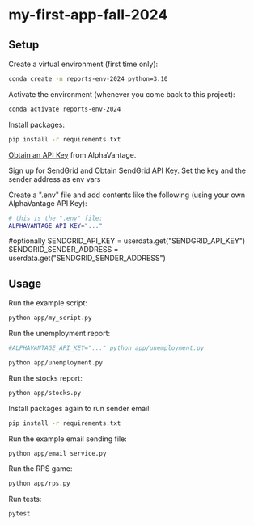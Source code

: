 # my-first-app-fall-2024

## Setup

Create a virtual environment (first time only):

```sh
conda create -n reports-env-2024 python=3.10
```

Activate the environment (whenever you come back to this project):

```sh
conda activate reports-env-2024
```

Install packages:

```sh
pip install -r requirements.txt
```

[Obtain an API Key](https://www.alphavantage.co/support/#api-key) from AlphaVantage.


Sign up for SendGrid and Obtain SendGrid API Key. Set the key and the sender address as env vars


Create a ".env" file and add contents like the following (using your own AlphaVantage API Key):

```sh
# this is the ".env" file:
ALPHAVANTAGE_API_KEY="..."
```

#optionally 
SENDGRID_API_KEY = userdata.get("SENDGRID_API_KEY")
SENDGRID_SENDER_ADDRESS = userdata.get("SENDGRID_SENDER_ADDRESS")

## Usage

Run the example script:

```sh
python app/my_script.py
```

Run the unemployment report:

```sh
#ALPHAVANTAGE_API_KEY="..." python app/unemployment.py

python app/unemployment.py
```

Run the stocks report:

```sh
python app/stocks.py
```

Install packages again to run sender email:

```sh
pip install -r requirements.txt
```


Run the example email sending file:

```sh
python app/email_service.py
```

Run the RPS game:
```sh
python app/rps.py
```

Run tests:

```sh
pytest
```